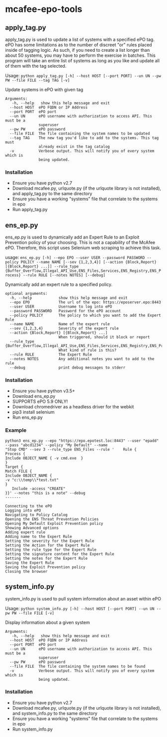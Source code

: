 # mcafee-epo-tools

## apply_tag.py
apply_tag.py is used to update a list of systems with a specified ePO tag. ePO has some limitations as
to the number of discreet "or" rules placed inside of tagging logic. As such, if you need to create a list longer
than about 50 systems, you may have to perform the exercise in batches. This program will take an entire list of
systems as long as you like and update all of them with the tag selected.

Usage: `python apply_tag.py [-h] --host HOST [--port PORT] --un UN --pw PW --file FILE
                    --tag TAG [-v]`

Update systems in ePO with given tag
```
Arguments:
   -h, --help   show this help message and exit
  --host HOST  ePO FQDN or IP Address
  --port PORT  ePO port
  --un UN      ePO username with authorization to access API. This must be a
               superuser
  --pw PW      ePO password
  --file FILE  The file containing the system names to be updated
  --tag TAG    The new tag you'd like to add to the systems. This tag must
               already exist in the tag catalog
  -v           Verbose output. This will notify you of every system which is
               being updated.
```               
### Installation
- Ensure you have python v2.7
- Download mcafee.py, urlquote.py (if the urlquote library is not installed), and apply_tag.py to the same directory
- Ensure you have a working "systems" file that correlate to the systems in epo
- Run apply_tag.py

## ens_ep.py
ens_ep.py is used to dynamically add an Expert Rule to an Exploit Prevention policy of your choosing. This is not a 
capability of the McAfee ePO. Therefore, this script uses Selenium web scraping to achieve this task.

usage: `ens_ep.py [-h] --epo EPO --user USER --password PASSWORD --policy
                 POLICY --name NAME [--sev {1,2,3,4}]
                 [--action {Block,Report} [{Block,Report} ...]] --rule_type
                 {Buffer_Overflow,Illegal_API_Use,ENS_Files,Services,ENS_Registry,ENS_Process}
                 --rule RULE [--notes NOTES] [--debug]`

Dynamically add an expert rule to a specified policy.
```
optional arguments:
  -h, --help            show this help message and exit
  --epo EPO             The url of the epo: https://eposerver.epo:8443
  --user USER           Username to log into ePO
  --password PASSWORD   Password for the ePO account
  --policy POLICY       The policy to which you want to add the Expert Rule
  --name NAME           Name of the expert rule
  --sev {1,2,3,4}       Severity of the expert rule
  --action {Block,Report} [{Block,Report} ...]
                        When triggered, should it block or report
  --rule_type {Buffer_Overflow,Illegal_API_Use,ENS_Files,Services,ENS_Registry,ENS_Process}
                        What kind of rule is this?
  --rule RULE           The Expert Rule
  --notes NOTES         Any additional notes you want to add to the rule
  --debug               print debug messages to stderr
```
### Installation
- Ensure you have python v3.5+
- Download ens_ep.py
- SUPPORTS ePO 5.9 ONLY!
- Download chromedriver as a headless driver for the webkit
- pip3 install selenium
- Run ens_ep.py

### Example
```
python3 ens_ep.py --epo "https://epo.epotest.loc:8443" --user "epadd" --pass "abcd1234" --policy "My Default" --name 
"Stop CMD" --sev 3 --rule_type ENS_Files --rule '    Rule {
Process {
Include OBJECT_NAME { -v cmd.exe  }
}
Target {
Match FILE {
Include OBJECT_NAME {
-v "c:\\temp\\*test.txt"
}
   Include -access "CREATE"
}}' --notes "this is a note" --debug
-------

Connecting to the ePO
Logging into ePO
Navigating to Policy Catalog
Opening the ENS Threat Prevention Policies
Opening My Default Exploit Prevention policy
Showing Advanced options
Adding expert rule
Adding name to the Expert Rule
Setting the severity for the Expert Rule
Setting the Action for the Expert Rule
Setting the rule type for the Expert Rule
Setting the signature content for the Expert Rule
Setting the notes for the Expert Rule
Saving the Expert Rule
Saving the Exploit Prevention policy
Closing the browser
```

## system_info.py
system_info.py is used to pull system information about an asset within ePO

Usage: `python system_info.py [-h] --host HOST [--port PORT] --un UN --pw PW --file FILE
                    [-v]`

Display information about a given system
```
Arguments:
   -h, --help   show this help message and exit
  --host HOST  ePO FQDN or IP Address
  --port PORT  ePO port
  --un UN      ePO username with authorization to access API. This must be a
               superuser
  --pw PW      ePO password
  --file FILE  The file containing the system names to be found
  -v           Verbose output. This will notify you of every system which is
               being updated.
```      
### Installation
- Ensure you have python v2.7
- Download mcafee.py, urlquote.py (if the urlquote library is not installed), and system_info.py to the same directory
- Ensure you have a working "systems" file that correlate to the systems in epo
- Run system_info.py